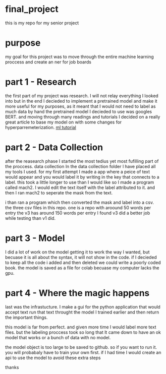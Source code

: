 # final_project
this is my repo for my senior project

# purpose 
my goal for this project was to move through the entire machine learning proccess and create an ner for job boards

# part 1 - Research 
the first part of my project was research. I will not relay everything I looked into but in the end I decieded to implement 
a pretrained model and make it more useful for my purposes, as it meant that I would not need to label as much data by hand 
the pretrained model I decieded to use was googles BERT. and moving through many readings and tutorials I decided on a really great 
article to base my model on with some changes for hyperparremeterization. 
[ml tutorial](https://towardsdatascience.com/text-classification-with-bert-in-pytorch-887965e5820f)

# part 2 - Data Collection 
after the reasearch phase I started the most tedius yet most fufilling part of the proccess. data collection
In the data collection folder I have placed all my tools I used.
for my first attempt I made a app where a peice of text would appear and you would label it by writing in the key that connects to a label. 
this took a little longer to use than I would like so I made a program called mach2. I would edit the text itself with the label attributed to it. and then I 
ran mach2 to seperate the mask from the text.

i than ran a program which then converted the mask and label into a csv.
the three csv files in this repo. one is a repo with aroound 50 words per entry
the v3 has around 150 words per entry
I found v3 did a better job while testing than v1 did.

# part 3 - Model 
I did a lot of work on the model getting it to work the way I wanted, but becuase it is all about the syntax, it will not show in the code. if I decieded to keep all the code 
i added and then deleted we could write a poorly coded book.
the model is saved as a file for colab becuase my computer lacks the gpu.

# part 4 - Where the magic happens
last was the infrastucture. I make a gui for the python application that would accept text 
run that text throught the model I trained earlier
and then return the important things.

 this model is far from perfect. and given more time I would label more text files. but the labeling proccess took so long that It came down to have an ok model that works
 or a bunch of data with no model.
 
 
the model object is too large to be saved to github. so if you want to run it. you will probabaly have to train your own first. if I had time
I would create an api to use the model to avoid these extra steps
 
 thanks
